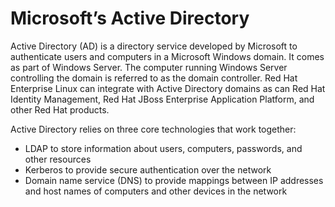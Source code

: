 
# Microsoft’s Active Directory

Active Directory (AD) is a directory service developed by Microsoft to authenticate users and computers in a Microsoft Windows domain. It comes as part of Windows Server. The computer running Windows Server controlling the domain is referred to as the domain controller. Red Hat Enterprise Linux can integrate with Active Directory domains as can Red Hat Identity Management, Red Hat JBoss Enterprise Application Platform, and other Red Hat products.

Active Directory relies on three core technologies that work together:

- LDAP to store information about users, computers, passwords, and other resources
- Kerberos to provide secure authentication over the network
- Domain name service (DNS) to provide mappings between IP addresses and host names of computers and other devices in the network
